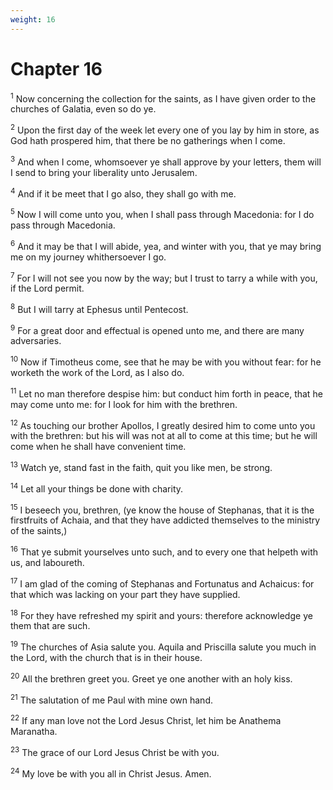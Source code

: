 ```yaml
---
weight: 16
---
```


# Chapter 16

<sup>1</sup> Now concerning the collection for the saints, as I have given order to the churches of Galatia, even so do ye. 

<sup>2</sup> Upon the first day of the week let every one of you lay by him in store, as God hath prospered him, that there be no gatherings when I come. 

<sup>3</sup> And when I come, whomsoever ye shall approve by your letters, them will I send to bring your liberality unto Jerusalem. 

<sup>4</sup> And if it be meet that I go also, they shall go with me. 

<sup>5</sup> Now I will come unto you, when I shall pass through Macedonia: for I do pass through Macedonia. 

<sup>6</sup> And it may be that I will abide, yea, and winter with you, that ye may bring me on my journey whithersoever I go. 

<sup>7</sup> For I will not see you now by the way; but I trust to tarry a while with you, if the Lord permit. 

<sup>8</sup> But I will tarry at Ephesus until Pentecost. 

<sup>9</sup> For a great door and effectual is opened unto me, and there are many adversaries. 

<sup>10</sup> Now if Timotheus come, see that he may be with you without fear: for he worketh the work of the Lord, as I also do. 

<sup>11</sup> Let no man therefore despise him: but conduct him forth in peace, that he may come unto me: for I look for him with the brethren. 

<sup>12</sup> As touching our brother Apollos, I greatly desired him to come unto you with the brethren: but his will was not at all to come at this time; but he will come when he shall have convenient time. 

<sup>13</sup> Watch ye, stand fast in the faith, quit you like men, be strong. 

<sup>14</sup> Let all your things be done with charity. 

<sup>15</sup> I beseech you, brethren, (ye know the house of Stephanas, that it is the firstfruits of Achaia, and that they have addicted themselves to the ministry of the saints,) 

<sup>16</sup> That ye submit yourselves unto such, and to every one that helpeth with us, and laboureth. 

<sup>17</sup> I am glad of the coming of Stephanas and Fortunatus and Achaicus: for that which was lacking on your part they have supplied. 

<sup>18</sup> For they have refreshed my spirit and yours: therefore acknowledge ye them that are such. 

<sup>19</sup> The churches of Asia salute you. Aquila and Priscilla salute you much in the Lord, with the church that is in their house. 

<sup>20</sup> All the brethren greet you. Greet ye one another with an holy kiss. 

<sup>21</sup> The salutation of me Paul with mine own hand. 

<sup>22</sup> If any man love not the Lord Jesus Christ, let him be Anathema Maranatha. 

<sup>23</sup> The grace of our Lord Jesus Christ be with you. 

<sup>24</sup> My love be with you all in Christ Jesus. Amen. 

